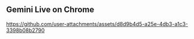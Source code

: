 ## Gemini Live on Chrome


https://github.com/user-attachments/assets/d8d9b4d5-a25e-4db3-a1c3-3398b08b2790


